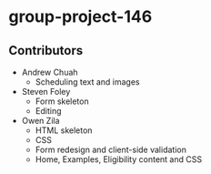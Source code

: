 # group-project-146

## Contributors
- Andrew Chuah
  - Scheduling text and images
- Steven Foley
  - Form skeleton
  - Editing
- Owen Zila
  - HTML skeleton
  - CSS
  - Form redesign and client-side validation
  - Home, Examples, Eligibility content and CSS
